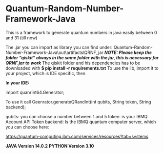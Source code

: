 # Quantum-Random-Number-Framework-Java
This is a framework to generate quantum numbers in java easily between 0 and 31 (till now)

The .jar you can import as library you can find under: 
Quantum-Random-Number-Framework-Java\out\artifacts\QRNF_jar
***NOTE: Please keep the folder "qiskit" always in the same folder with the jar, this is necessary for QRNF.jar to work***
The qiskit folder and his dependencies has to be downloaded with 
**$ pip install -r requirements.txt**
To use the lib, import it to your project, which is IDE specific, then


**In your IDE:**

import quanrint64.Generator;

To use it call Geenrator.generateQRandInt(int qubits, String token, String backend);

qubits: you can choose a number between 1 and 5
token: is your IBMQ Account API Token
backend: Is the IBMQ quantum computer server, which you can choose here: 

https://quantum-computing.ibm.com/services/resources?tab=systems

**JAVA Version 14.0.2**
**PYTHON Version 3.10**




